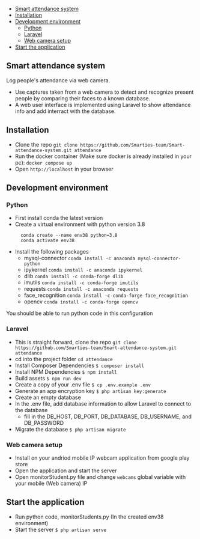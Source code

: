 - [Smart attendance system](#smart-attendance-system)
- [Installation](#installation)
- [Development environment](#development-environment)
  - [Python](#python)
  - [Laravel](#laravel)
  - [Web camera setup](#web-camera-setup)
- [Start the application](#start-the-application)


## Smart attendance system
Log people's attendance via web camera.

- Use captures taken from a web camera to detect and recognize present people by comparing their faces to a known database.
- A web user interface is implemented using Laravel to show attendance info and add interract with the database.

## Installation

  - Clone the repo `git clone https://github.com/Smarties-team/Smart-attendance-system.git attendance`
  - Run the docker container (Make sure docker is already installed in your pc): `docker compose up`
  - Open `http://localhost` in your browser



## Development environment

### Python
  - First install conda the latest version
  - Create a virtual environment with python version 3.8
    ``` 
      conda create --name env38 python=3.8
      conda activate env38
    ```
  - Install the following packages
    - mysql-connector `conda install -c anaconda mysql-connector-python`
    - ipykernel `conda install -c anaconda ipykernel`
    - dlib `conda install -c conda-forge dlib`
    - imutils `conda install -c conda-forge imutils`
    - requests `conda install -c anaconda requests`
    - face_recognition `conda install -c conda-forge face_recognition`
    - opencv  `conda install -c conda-forge opencv`
    
    
  You should be able to run python code in this configuration

### Laravel
- This is straight forward, clone the repo `git clone https://github.com/Smarties-team/Smart-attendance-system.git attendance`
- cd into the project folder `cd attendance`
- Install Composer Dependencies `$ composer install`
- Install NPM Dependencies `$ npm install`
- Build assets `$ npm run dev`
- Create a copy of your .env file `$ cp .env.example .env`
- Generate an app encryption key `$ php artisan key:generate`
- Create an empty database
- In the .env file, add database information to allow Laravel to connect to the database
  - fill in the DB_HOST, DB_PORT, DB_DATABASE, DB_USERNAME, and DB_PASSWORD 
- Migrate the database `$ php artisan migrate`


### Web camera setup
- Install on your andriod mobile IP webcam application from google play store
- Open the application and start the server
- Open monitorStudent.py file and change `webcams` global variable with your mobile (Web camera) IP


## Start the application
- Run python code, monitorStudents.py (In the created env38 environment)
- Start the server `$ php artisan serve`
